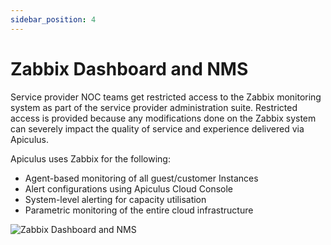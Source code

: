 ```yaml
---
sidebar_position: 4
---
```

# Zabbix Dashboard and NMS

Service provider NOC teams get restricted access to the Zabbix monitoring system as part of the service provider administration suite. Restricted access is provided because any modifications done on the Zabbix system can severely impact the quality of service and experience delivered via Apiculus.

Apiculus uses Zabbix for the following:

- Agent-based monitoring of all guest/customer Instances
- Alert configurations using Apiculus Cloud Console
- System-level alerting for capacity utilisation
- Parametric monitoring of the entire cloud infrastructure

![Zabbix Dashboard and NMS](img/ZabbixDashboardandNMS.png)




